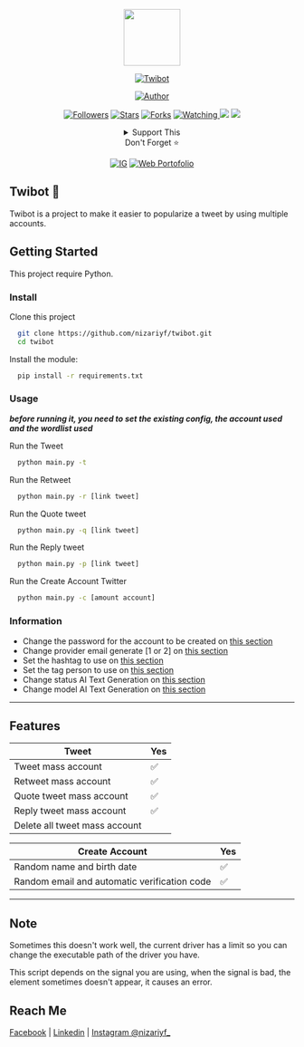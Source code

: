 <p align="center">
  <img src="https://nizar.tech/favicon/logo.png" width="100"/>
</p>
<p align="center">
  <a href="#"><img title="Twibot" src="https://img.shields.io/badge/Twibot-blueviolet?style=for-the-badge"></a>
</p>
<p align="center">
  <a href="https://github.com/nizarfadlan"><img title="Author" src="https://img.shields.io/badge/AUTHOR-Nizar-orange.svg?style=for-the-badge&logo=github"></a>
</p>
<p align="center">
  <a href="https://github.com/nizarfadlan/followers"><img title="Followers" src="https://img.shields.io/github/followers/nizarfadlan?color=blue&style=flat-square"></a>
  <a href="https://github.com/nizarfadlan/twibot/stargazers/"><img title="Stars" src="https://img.shields.io/github/stars/nizarfadlan/twibot?color=red&style=flat-square"></a>
  <a href="https://github.com/nizarfadlan/twibot/network/members"><img title="Forks" src="https://img.shields.io/github/forks/nizarfadlan/twibot?color=red&style=flat-square"></a>
  <a href="https://github.com/nizarfadlan/twibot/watchers"><img title="Watching" src="https://img.shields.io/github/watchers/nizarfadlan/twibot?label=Watchers&color=blue&style=flat-square">
  <a href="https://hits.seeyoufarm.com"><img src="https://hits.seeyoufarm.com/api/count/incr/badge.svg?url=https%3A%2F%2Fgithub.com%2Fnizarfadlan%2Ftwibot&count_bg=%2379C83D&title_bg=%23555555&icon=probot.svg&icon_color=%2300FF6D&title=hits&edge_flat=false"/></a>
  <a href="https://visitor-badge.glitch.me/badge?page_id=nizarfadlan.twibot"><img src="https://visitor-badge.glitch.me/badge?page_id=nizarfadlan.twibot"/></a>
</p>
<div align="center">
  <details>
    <summary>Support This</summary>
    <p align="center">
    <a href="https://trakteer.id/nizariyf" target="_blank"><img title="Trakteer" src="https://img.shields.io/badge/Trakteer-red?style=for-the-badge"></a>
    <a href="https://paypal.me/niyf1" target="_blank"><img title="Paypal" src="https://img.shields.io/badge/Paypal-blue?style=for-the-badge"></a>
    </p>
  </details>
  Don't Forget ⭐️
  <p align="center">
    <a href="https://instagram.com/nizariyf_/" target="_blank"><img title="IG" src="https://img.shields.io/badge/Follow-Instagram-orange"></a>
    <a href="https://nizar.nfitec.com" target="_blank"><img title="Web Portofolio" src="https://img.shields.io/badge/Website-Portofolio-blueviolet"></a>
  </p>
</div>

## Twibot 🤖

Twibot is a project to make it easier to popularize a tweet by using multiple accounts.

## Getting Started

This project require Python.

### Install
Clone this project

```bash
  git clone https://github.com/nizariyf/twibot.git
  cd twibot
```

Install the module:

```bash
  pip install -r requirements.txt
```

### Usage

_**before running it, you need to set the existing config, the account used and the wordlist used**_

Run the Tweet

```bash
  python main.py -t
```

Run the Retweet

```bash
  python main.py -r [link tweet]
```

Run the Quote tweet

```bash
  python main.py -q [link tweet]
```

Run the Reply tweet

```bash
  python main.py -p [link tweet]
```

Run the Create Account Twitter

```bash
  python main.py -c [amount account]
```

### Information
- Change the password for the account to be created on [this section](https://github.com/nizariyf/twibot/blob/main/config.json#L3)
- Change provider email generate [1 or 2] on [this section](https://github.com/nizariyf/twibot/blob/main/config.json#L4)
- Set the hashtag to use on [this section](https://github.com/nizariyf/twibot/blob/main/config.json#L7)
- Set the tag person to use on [this section](https://github.com/nizariyf/twibot/blob/main/config.json#L8)
- Change status AI Text Generation on [this section](https://github.com/nizariyf/twibot/blob/main/config.json#L11)
- Change model AI Text Generation on [this section](https://github.com/nizariyf/twibot/blob/main/config.json#L12)

---

## Features

| Tweet |Yes|
| ------------- | ------------- |
| Tweet mass account|✅|
| Retweet mass account|✅|
| Quote tweet mass account|✅|
| Reply tweet mass account|✅|
| Delete all tweet mass account| |

| Create Account |Yes|
| ------------- | ------------- |
| Random name and birth date|✅|
| Random email and automatic verification code|✅|

---

## Note

Sometimes this doesn't work well, the current driver has a limit so you can change the executable path of the driver you have.

This script depends on the signal you are using, when the signal is bad, the element sometimes doesn't appear, it causes an error.

## Reach Me
[Facebook](https://www.facebook.com/nizariyf/) | [Linkedin](https://id.linkedin.com/in/nizariyf/) | [Instagram @nizariyf_](https://www.instagram.com/nizariyf_/)
